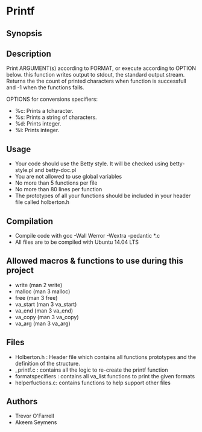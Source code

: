 # Printf

## Synopsis

## Description
Print ARGUMENT(s) according to FORMAT, or execute according to OPTION below.
this function writes output to stdout, the standard output stream. Returns the
the count of printed characters when function is successfull and -1 when the
functions fails.

OPTIONS for conversions specifiers:
+ %c: Prints a tcharacter.
+ %s: Prints a string of characters.
+ %d: Prints integer.
+ %i: Prints integer.

## Usage
+ Your code should use the Betty style. It will be checked using betty-style.pl
  and betty-doc.pl
+ You are not allowed to use global variables
+ No more than 5 functions per file
+ No more than 80 lines per function
+ The prototypes of all your functions should be included in your header file
  called holberton.h

## Compilation
+ Compile code with  gcc -Wall Werror -Wextra -pedantic *.c
+ All files are to be compiled with Ubuntu 14.04 LTS

## Allowed macros & functions to use during this project
+ write (man 2 write)
+ malloc (man 3 malloc)
+ free (man 3 free)
+ va_start (man 3 va_start)
+ va_end (man 3 va_end)
+ va_copy (man 3 va_copy)
+ va_arg (man 3 va_arg)

## Files
+ Holberton.h : Header file which contains all functions prototypes
   and the definition of the structure.
+  _printf.c : contains all the logic  to re-create the printf function
+ formatspecifiers : contains all va_list functions to print the given formats
+ helperfuctions.c: contains functions to help support other files

## Authors
+ Trevor O'Farrell
+ Akeem Seymens